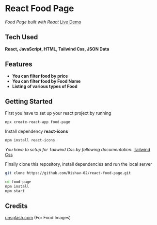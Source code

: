 # React Food Page


*Food Page built with React* [Live Demo](https://justeats.netlify.app/)


## Tech Used

**React, JavaScript, HTML, Tailwind Css, JSON Data**

## Features

- **You can filter food by price**
- **You can filter food by Food Name**
- **Listing of various types of Food**

## Getting Started

First you have to set up your react project by running

```bash
npx create-react-app food-page
```
Install dependency **react-icons**
```bash
npm install react-icons
```
*You have to setup for Tailwind Css by following documentation.* [Tailwind Css](https://tailwindcss.com/)
<br>

Finally clone this repository, install dependencies and run the local server

```bash
git clone https://github.com/Rishav-02/react-food-page.git
```


```bash
cd food-page
npm install
npm start
```


## Credits

[unsplash.com](https://unsplash.com/ 'unsplash.com') (For Food Images)
